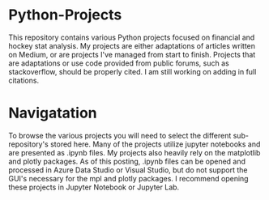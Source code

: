 # Python-Projects
This repository contains various Python projects focused on financial and hockey stat analysis.
My projects are either adaptations of articles written on Medium, or are projects I've managed from start to finish.
Projects that are adaptations or use code provided from public forums, such as stackoverflow, should be properly cited. I am still working on adding in full citations.

# Navigatation
To browse the various projects you will need to select the different sub-repository's stored here. 
Many of the projects utilize jupyter notebooks and are presented as .ipynb files. My projects also heavily rely on the matplotlib and plotly packages.
As of this posting, .ipynb files can be opened and processed in Azure Data Studio or Visual Studio, but do not support the GUI's necessary for the mpl and plotly packages.
I recommend opening these projects in Jupyter Notebook or Jupyter Lab.
